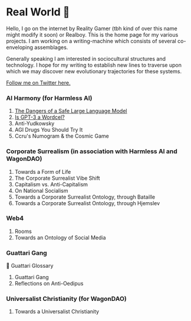 # Real World 🤯

Hello, I go on the internet by Reality Gamer (tbh kind of over this name might modify it soon) or Realboy. 
This is the home page for my various projects. I am working on a writing-machine which consists of several co-enveloping assemblages.

Generally speaking I am interested in sociocultural structures and technology. I hope for my writing to establish new lines to traverse upon which we may discover new evolutionary trajectories for these systems.

[Follow me on Twitter here.](https://twitter.com/reality__gamer)

### AI Harmony (for Harmless AI)

1. [The Dangers of a Safe Large Language Model](https://harmlessai.substack.com/p/the-dangers-of-a-safe-large-language)
2. [Is GPT-3 a Wordcel?](https://harmlessai.substack.com/p/is-gpt-3-a-wordcel-and-silicon-valleys)
3. Anti-Yudkowsky 
4. AGI Drugs You Should Try It
5. Ccru's Numogram & the Cosmic Game

### Corporate Surrealism (in association with Harmless AI and WagonDAO)

1. Towards a Form of Life
2. The Corporate Surrealist Vibe Shift
3. Capitalism vs. Anti-Capitalism
4. On National Socialism
5. Towards a Corporate Surrealist Ontology, through Bataille
6. Towards a Corporate Surrealist Ontology, through Hjemslev

### Web4

1. Rooms
2. Towards an Ontology of Social Media 

### Guattari Gang

💫 Guattari Glossary
1. Guattari Gang
2. Reflections on Anti-Oedipus

### Universalist Christianity (for WagonDAO)

1. Towards a Universalist Christianity





